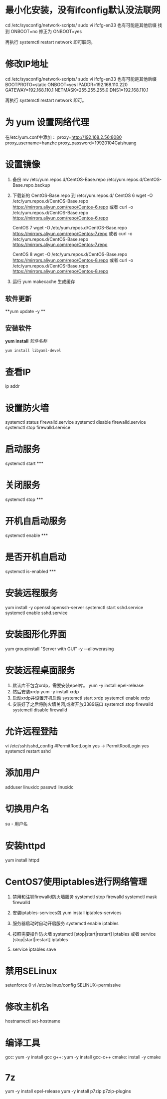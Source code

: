 
# 最小化安装，没有ifconfig默认没法联网
cd /etc/sysconfig/network-scripts/
sudo vi ifcfg-en33 也有可能是其他后缀
找到 ONBOOT=no 
修正为 ONBOOT=yes 

再执行 systemctl restart network 即可联网。

# 修改IP地址
cd /etc/sysconfig/network-scripts/
sudo vi ifcfg-en33 也有可能是其他后缀
BOOTPROTO=static
ONBOOT=yes
IPADDR=192.168.110.220
GATEWAY=192.168.110.1
NETMASK=255.255.255.0
DNS1=192.168.110.1

再执行 systemctl restart network 即可。

# 为 yum 设置网络代理

在/etc/yum.conf中添加：
proxy=http://192.168.2.56:8080
proxy_username=hanzhc
proxy_password=19920104Caishuang 

# 设置镜像

1. 备份
   mv /etc/yum.repos.d/CentOS-Base.repo /etc/yum.repos.d/CentOS-Base.repo.backup

2. 下载新的 CentOS-Base.repo 到 /etc/yum.repos.d/
   CentOS 6
   wget -O /etc/yum.repos.d/CentOS-Base.repo https://mirrors.aliyun.com/repo/Centos-6.repo
   或者
   curl -o /etc/yum.repos.d/CentOS-Base.repo https://mirrors.aliyun.com/repo/Centos-6.repo

   CentOS 7
   wget -O /etc/yum.repos.d/CentOS-Base.repo https://mirrors.aliyun.com/repo/Centos-7.repo
   或者
   curl -o /etc/yum.repos.d/CentOS-Base.repo https://mirrors.aliyun.com/repo/Centos-7.repo

   CentOS 8
   wget -O /etc/yum.repos.d/CentOS-Base.repo https://mirrors.aliyun.com/repo/Centos-8.repo
   或者
   curl -o /etc/yum.repos.d/CentOS-Base.repo https://mirrors.aliyun.com/repo/Centos-8.repo

3. 运行 yum makecache 生成缓存

## 软件更新
**yum update -y **

## 安装软件
**yum install** *软件名称*
```
yum install libyaml-devel
```

# 查看IP
 ip addr

# 设置防火墙
systemctl status firewalld.service
systemctl disable firewalld.service
systemctl stop firewalld.service

# 启动服务
systemctl start ***
# 关闭服务
systemctl stop ***
# 开机自启动服务
systemctl enable ***
# 是否开机自启动
systemctl is-enabled ***

# 安装远程服务
yum install -y openssl openssh-server
systemctl start sshd.service
systemctl enable sshd.service

# 安装图形化界面
yum groupinstall "Server with GUI" -y --allowerasing

# 安装远程桌面服务
1. 默认库不包含xrdp，需要安装epel库。
yum -y install epel-release
2. 然后安装xrdp
yum -y install xrdp
3. 启动xrdp并设置开机启动
systemctl start xrdp
systemctl enable xrdp
4. 安装好了之后将防火墙关闭,或者开放3389端口
systemctl stop firewalld
systemctl disable firewalld

# 允许远程登陆
vi /etc/ssh/sshd_config
#PermitRootLogin yes -> PermitRootLogin yes
systemctl restart sshd

# 添加用户
adduser linuxidc
passwd linuxidc

# 切换用户名
su - 用户名

# 安装httpd
yum install httpd

# CentOS7使用iptables进行网络管理
1. 禁用和注销firewalld防火墙服务
   systemctl stop firewalld
   systemctl mask firewalld

2. 安装iptables-services包
   yum install iptables-services
   
3. 服务器启动时自动开启服务
   systemctl enable iptables

4. 按照需要操作防火墙
   systemctl [stop|start|restart] iptables
   或者
   service [stop|start|restart] iptables

5. service iptables save


# 禁用SELinux
setenforce 0
vi /etc/selinux/config
SELINUX=permissive

# 修改主机名
hostnamectl set-hostname 

# 编译工具 
gcc: yum -y install gcc
g++: yum -y install gcc-c++
cmake: install -y cmake

# 7z
yum -y install epel-release
yum -y install p7zip p7zip-plugins